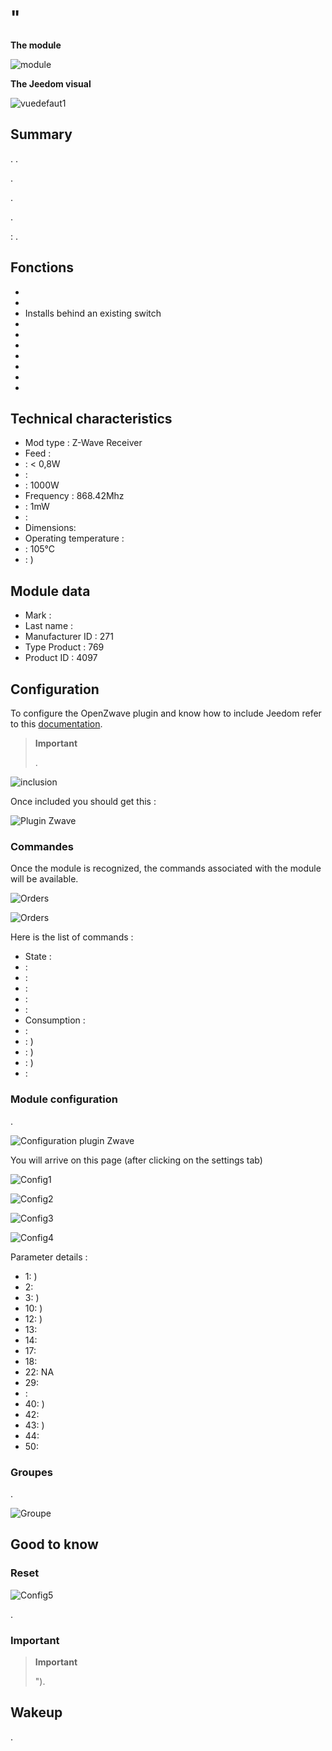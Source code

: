 # "

**The module**

![module](images/fibaro.fgrm222/module.jpg)

**The Jeedom visual**

![vuedefaut1](images/fibaro.fgrm222/vuedefaut1.jpg)

## Summary

. .

.

.

.

 : .

## Fonctions

-   
-   
-   Installs behind an existing switch
-   
-   
-   
-   
-   
-   
-   

## Technical characteristics

-   Mod type : Z-Wave Receiver
-   Feed : 
-    : &lt; 0,8W
-    : 
-    : 1000W
-   Frequency : 868.42Mhz
-    : 1mW
-    : 
-   Dimensions: 
-   Operating temperature : 
-    : 105°C
-    : )

## Module data

-   Mark : 
-   Last name : 
-   Manufacturer ID : 271
-   Type Product : 769
-   Product ID : 4097

## Configuration

To configure the OpenZwave plugin and know how to include Jeedom refer to this [documentation](https://doc.jeedom.com/en_US/plugins/automation%20protocol/openzwave/).

> **Important**
>
> .

![inclusion](images/fibaro.fgrm222/inclusion.jpg)

Once included you should get this :

![Plugin Zwave](images/fibaro.fgrm222/information.jpg)

### Commandes

Once the module is recognized, the commands associated with the module will be available.

![Orders](images/fibaro.fgrm222/commandes.jpg)

![Orders](images/fibaro.fgrm222/commandes2.jpg)

Here is the list of commands :

-   State : 
-    : 
-    : 
-    : 
-    : 
-    : 
-   Consumption : 
-    : 
-    : )
-    : )
-    : )
-    : 

### Module configuration

.

![Configuration plugin Zwave](images/plugin/bouton_configuration.jpg)

You will arrive on this page (after clicking on the settings tab)

![Config1](images/fibaro.fgrm222/config1.jpg)

![Config2](images/fibaro.fgrm222/config2.jpg)

![Config3](images/fibaro.fgrm222/config3.jpg)

![Config4](images/fibaro.fgrm222/config4.jpg)

Parameter details :

-   1: )
-   2: 
-   3: )
-   10: )
-   12: )
-   13: 
-   14: 
-   17: 
-   18: 
-   22: NA
-   29: 
-   : 
-   40: )
-   42: 
-   43: )
-   44: 
-   50: 

### Groupes

.

![Groupe](images/fibaro.fgrm222/groupe.jpg)

## Good to know

### Reset

![Config5](images/fibaro.fgrm222/config5.jpg)

.

### Important

> **Important**
>
> ").


## Wakeup

.
